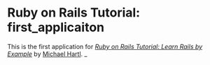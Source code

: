 # Ruby on Rails Tutorial: first_applicaiton

This is the first application for
[*Ruby on Rails Tutorial: Learn Rails by Example*](http://railstutorial.org/)
by [Michael Hartl](http://michaelhartl.com).
_